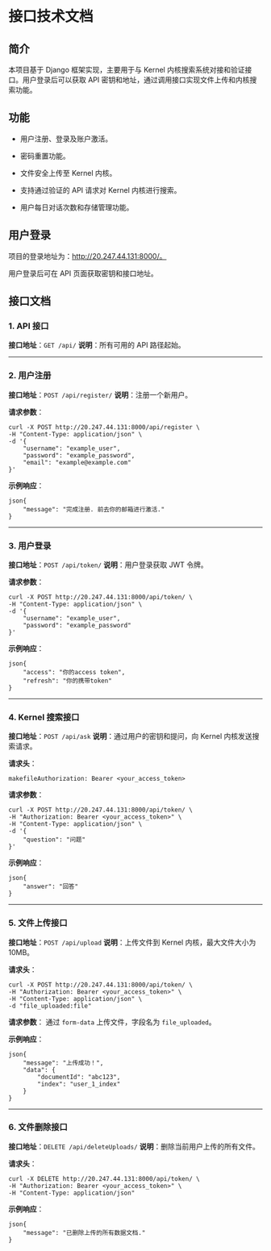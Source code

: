 # 接口技术文档



## 简介

 本项目基于 Django 框架实现，主要用于与 Kernel 内核搜索系统对接和验证接口。用户登录后可以获取 API 密钥和地址，通过调用接口实现文件上传和内核搜索功能。  



## 功能

-  用户注册、登录及账户激活。
-  密码重置功能。

- 文件安全上传至 Kernel 内核。

-  支持通过验证的 API 请求对 Kernel 内核进行搜索。

- 用户每日对话次数和存储管理功能。

   

## 用户登录 

项目的登录地址为：http://20.247.44.131:8000/。

用户登录后可在 API 页面获取密钥和接口地址。 



## 接口文档

### 1.  API 接口

**接口地址**：`GET /api/`
**说明**：所有可用的 API 路径起始。

------

### 2. 用户注册

**接口地址**：`POST /api/register/`
**说明**：注册一个新用户。

**请求参数**：

```
curl -X POST http://20.247.44.131:8000/api/register \
-H "Content-Type: application/json" \
-d '{
    "username": "example_user",
    "password": "example_password",
    "email": "example@example.com"
}'

```

**示例响应**：

```
json{
    "message": "完成注册. 前去你的邮箱进行激活."
}
```

------

### 3. 用户登录

**接口地址**：`POST /api/token/`
**说明**：用户登录获取 JWT 令牌。

**请求参数**：

```
curl -X POST http://20.247.44.131:8000/api/token/ \
-H "Content-Type: application/json" \
-d '{
    "username": "example_user",
    "password": "example_password"
}'
```

**示例响应**：

```
json{
    "access": "你的access token",
    "refresh": "你的携带token"
}
```

------

### 4. Kernel 搜索接口

**接口地址**：`POST /api/ask`
**说明**：通过用户的密钥和提问，向 Kernel 内核发送搜索请求。

**请求头**：

```
makefileAuthorization: Bearer <your_access_token>
```

**请求参数**：

```
curl -X POST http://20.247.44.131:8000/api/token/ \
-H "Authorization: Bearer <your_access_token>" \
-H "Content-Type: application/json" \ 
-d '{
    "question": "问题"
}'
```

**示例响应**：

```
json{
    "answer": "回答"
}
```

------

### 5. 文件上传接口

**接口地址**：`POST /api/upload`
**说明**：上传文件到 Kernel 内核，最大文件大小为 10MB。

**请求头**：

```
curl -X POST http://20.247.44.131:8000/api/token/ \
-H "Authorization: Bearer <your_access_token>" \
-H "Content-Type: application/json" \ 
-d "file_uploaded:file" 
```

**请求参数**： 通过 `form-data` 上传文件，字段名为 `file_uploaded`。

**示例响应**：

```
json{
    "message": "上传成功！",
    "data": {
        "documentId": "abc123",
        "index": "user_1_index"
    }
}
```

------

### 6. 文件删除接口

**接口地址**：`DELETE /api/deleteUploads/`
**说明**：删除当前用户上传的所有文件。

**请求头**：

```
curl -X DELETE http://20.247.44.131:8000/api/token/ \
-H "Authorization: Bearer <your_access_token>" \
-H "Content-Type: application/json"
```

**示例响应**：

```
json{
    "message": "已删除上传的所有数据文档."
}
```











